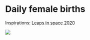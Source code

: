 # Daily female births 

Inspirations: [Leaps in space 2020](https://www.behance.net/gallery/89659403/Bureau-Oberhaeuser-Calendar-2020)

![](https://github.com/irenechang1510/Daily-female-births/blob/main/Daily%20female%20birth.png)
